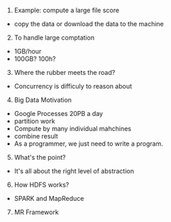 1. Example: compute a large file score   
  - copy the data or download the data to the machine 

2. To handle large comptation  
  -  1GB/hour 
  - 100GB? 100h?
3. Where the rubber meets the road?
  - Concurrency is difficuly to reason about

4. Big Data Motivation 
  - Google Processes 20PB a day 
  - partition work 
  - Compute by many individual mahchines 
  - combine result 
  - As a programmer, we just need to write a program. 
5. What's the point?
  - It's all about the right level of abstraction
6. How HDFS works?
  - SPARK and MapReduce
7. MR Framework
